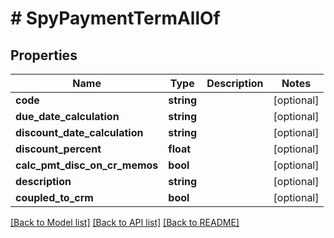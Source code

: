 # # SpyPaymentTermAllOf

## Properties

Name | Type | Description | Notes
------------ | ------------- | ------------- | -------------
**code** | **string** |  | [optional]
**due_date_calculation** | **string** |  | [optional]
**discount_date_calculation** | **string** |  | [optional]
**discount_percent** | **float** |  | [optional]
**calc_pmt_disc_on_cr_memos** | **bool** |  | [optional]
**description** | **string** |  | [optional]
**coupled_to_crm** | **bool** |  | [optional]

[[Back to Model list]](../../README.md#models) [[Back to API list]](../../README.md#endpoints) [[Back to README]](../../README.md)

